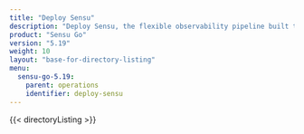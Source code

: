 ```yaml
---
title: "Deploy Sensu"
description: "Deploy Sensu, the flexible observability pipeline built to reduce operator burden and meet the challenges of monitoring multi-cloud and ephemeral infrastructures. Install and deploy Sensu with our guided walkthroughs."
product: "Sensu Go"
version: "5.19"
weight: 10
layout: "base-for-directory-listing"
menu:
  sensu-go-5.19:
    parent: operations
    identifier: deploy-sensu
---
```


{{< directoryListing >}}
